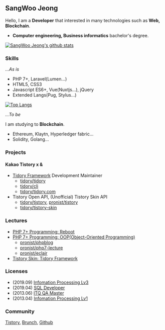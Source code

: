 ## SangWoo Jeong

Hello, I am a **Developer** that interested in many technologies such as **Web, Blockchain**.

* **Computer engineering, Business informatics** bachelor's degree.

[![SangWoo Jeong's github stats](https://github-readme-stats.vercel.app/api?username=pronist)](https://github.com/anuraghazra/github-readme-stats)

### Skills

*...As is*

* PHP 7+, Laravel(Lumen...)
* HTML5, CSS3
* Javascript ES6+, Vue(Nuxtjs...), jQuery
* Extended Langs(Pug, Stylus...)

[![Top Langs](https://github-readme-stats.vercel.app/api/top-langs/?username=pronist&layout=compact)](https://github.com/anuraghazra/github-readme-stats)

*...To be*

I am studying to **Blockchain**.

* Ethereum, Klaytn, Hyperledger fabric...
* Solidity, Golang...

### Projects

#### Kakao Tistory x &

* [Tidory Framework](https://tidory.com) Development Maintainer
  * [tidory/tidory](https://github.com/tidory/tidory)
  * [tidory/cli](https://github.com/tidory/cli)
  * [tidory/tidory.com](https://github.com/tidory/tidory.com)
* Tistory Open API, (Unofficial) Tistory Skin API
  * [tidory/tistory](https://github.com/tidory/tistory), [pronist/tistory](https://github.com/pronist/tistory)
  * [tidory/tistory-skin](https://github.com/tidory/tistory-skin)

### Lectures

* [PHP 7+ Programming: Reboot](https://www.inflearn.com/course/php7-reboot)
* [PHP 7+ Programming: OOP(Object-Oriented Programming)](https://www.inflearn.com/course/php7-oop)
  * [pronist/phpblog](https://github.com/pronist/phpblog)
  * [pronist/php7-lecture](https://github.com/pronist/php7-lecture)
  * [pronist/eclair](https://github.com/pronist/eclair)
* [Tistory Skin: Tidory Framework](https://www.inflearn.com/course/%ED%94%84%EB%A0%88%EC%9E%84%EC%9B%8C%ED%81%AC)

### Licenses

* (2019.09) [Infomation Processing Lv3](https://www.q-net.or.kr/crf005.do?id=crf00505&jmCd=1320)
* (2019.04) [SQL Developer](https://www.dataq.or.kr/www/sub/a_04.do)
* (2013.06) [ITQ QA Master](https://license.kpc.or.kr/nasec/qlfint/qlfint/selectItqinfotchnlgyqc.do)
* (2013.04) [Infomation Processing Lv1](https://www.q-net.or.kr/crf005.do?id=crf00505&jmCd=6921)

### Community

[Tistory](https://pronist.tistory.com), [Brunch](https://brunch.co.kr/@pronist), [Github](https://github.com/pronist)
